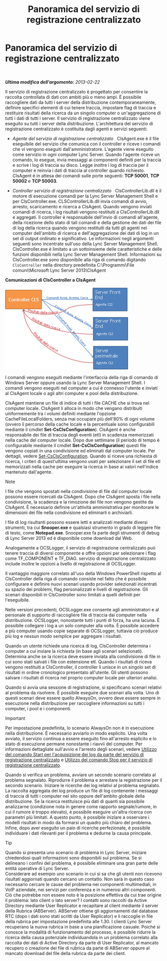 ﻿---
title: Panoramica del servizio di registrazione centralizzato
TOCTitle: Panoramica del servizio di registrazione centralizzato
ms:assetid: 975718a0-f3e3-404d-9453-6224e73bfdd0
ms:mtpsurl: https://technet.microsoft.com/it-it/library/JJ688145(v=OCS.15)
ms:contentKeyID: 49887669
ms.date: 08/24/2015
mtps_version: v=OCS.15
ms.translationtype: HT
---

# Panoramica del servizio di registrazione centralizzato

 

_**Ultima modifica dell'argomento:** 2013-02-22_

Il servizio di registrazione centralizzato è progettato per consentire la raccolta controllata di dati con ambiti più o meno ampi. È possibile raccogliere dati da tutti i server della distribuzione contemporaneamente, definire specifici elementi di cui tenere traccia, impostare flag di traccia e restituire risultati della ricerca da un singolo computer o un'aggregazione di tutti i dati di tutti i server. Il servizio di registrazione centralizzato viene eseguito su tutti i server della distribuzione. L'architettura del servizio di registrazione centralizzato è costituita dagli agenti e servizi seguenti:

  - *Agente del servizio di registrazione centralizzato*   ClsAgent.exe è il file eseguibile del servizio che comunica con il controller e riceve i comandi che vi vengono eseguiti dall'amministratore. L'agente viene eseguito come servizio in ogni computer Lync Server. Quando l'agente riceve un comando, lo esegue, invia messaggi ai componenti definiti per la traccia e scrive i log di traccia su disco. Legge inoltre i log di traccia per il computer e reinvia i dati di traccia al controller quando richiesto. ClsAgent è in attesa dei comandi sulle porte seguenti: **TCP 50001**, **TCP 50002** e **TCP 50003**.

  - *Controller servizio di registrazione centralizzato*   ClsControllerLib.dll è il motore di esecuzione comandi per la Lync Server Management Shell e per ClsController.exe. CLSControllerLib.dll invia comandi di avvio, arresto, scaricamento e ricerca a ClsAgent. Quando vengono inviati comandi di ricerca, i log risultati vengono restituiti a ClsControllerLib.dll e aggregati. Il controller è responsabile dell'invio di comandi all'agente, della ricezione dello stato di tali comandi e della gestione dei dati dei file di log della ricerca quando vengono restituiti da tutti gli agenti nei computer dell'ambito di ricerca e dell'aggregazione dei dati di log in un set di output ordinato e significativo. Le informazioni negli argomenti seguenti sono incentrate sull'uso della Lync Server Management Shell. ClsController.exe è limitato a un sottoinsieme delle caratteristiche e delle funzioni disponibili nella Lync Server Management Shell. Informazioni su ClsController.exe sono disponibile alla riga di comando digitando `ClsController` nella directory predefinita C:\\Programmi\\File comuni\\Microsoft Lync Server 2013\\ClsAgent

**Comunicazioni di ClsController a ClsAgent**

![Relazione tra CLSController e CLSAgent.](images/JJ688145.68c90811-5cf9-4a84-95b7-ea9ffc61eac4(OCS.15).jpg "Relazione tra CLSController e CLSAgent.")

I comandi vengono eseguiti mediante l'interfaccia della riga di comando di Windows Server oppure usando la Lync Server Management Shell. I comandi vengono eseguiti nel computer a cui è connesso l'utente e inviati al ClsAgent locale o agli altri computer e pool della distribuzione.

ClsAgent mantiene un file di indice di tutti i file CACHE che si trova nel computer locale. ClsAgent li alloca in modo che vengano distribuiti uniformemente tra i volumi definiti mediante l'opzione CacheFileLocalFolders, senza mai occupare più dell'80% di ogni volume (ovvero il percorso della cache locale e la percentuale sono configurabili mediante il cmdlet **Set-CsClsConfiguration**). ClsAgent è anche responsabile dei file di traccia degli eventi (etl) in scadenza memorizzati nella cache del computer locale. Dopo due settimane (il periodo di tempo è configurabile mediante il cmdlet **Set-CsClsConfiguration**) questi file vengono copiati in una condivisione ed eliminati dal computer locale. Per dettagli, vedere [Set-CsClsConfiguration](https://docs.microsoft.com/en-us/powershell/module/skype/Set-CsClsConfiguration). Quando si riceve una richiesta di ricerca, i criteri di quest'ultima vengono usati per selezionare il set di file etl memorizzati nella cache per eseguire la ricerca in base ai valori nell'indice mantenuto dall'agente.


> [!NOTE]
> I file che vengono spostati nella condivisione di file dal computer locale possono essere ricercati da ClsAgent. Dopo che ClsAgent sposta i file nella condivisione, la scadenza e la rimozione dei file non vengono gestite da ClsAgent. È necessario definire un'attività amministrativa per monitorare le dimensioni dei file nella condivisione ed eliminarli o archiviarli.



I file di log risultanti possono essere letti e analizzati mediante diversi strumenti, tra cui **Snooper.exe** e qualsiasi strumento in grado di leggere file di testo, come **Notepad.exe**. Snooper.exe fa parte degli strumenti di debug di Lync Server 2013 ed è disponibile come download dal Web.

Analogamente a OCSLogger, il servizio di registrazione centralizzato può tenere traccia di diversi componente e offre opzioni per selezionare i flag come TF\_COMPONENT e TF\_DIAG. servizio di registrazione centralizzato include inoltre le opzioni a livello di registrazione di OCSLogger.

Il vantaggio maggiore correlato all'uso della Windows PowerShell rispetto al ClsController della riga di comando consiste nel fatto che è possibile configurare e definire nuovi scenari usando provider selezionati incentrati su spazio dei problemi, flag personalizzati e livelli di registrazione. Gli scenari disponibili in ClsController sono limitati a quelli definiti per l'eseguibile.

Nelle versioni precedenti, OCSLogger.exe consente agli amministratori e al personale di supporto di raccogliere file di traccia dai computer nella distribuzione. OCSLogger, nonostante tutti i punti di forza, ha una lacuna. È possibile collegare i log a un solo computer alla volta. È possibile accedere a più computer usando copie separate di OCSLogger, tuttavia ciò produce più log e nessun modo semplice per aggregare i risultati.

Quando un utente richiede una ricerca di log, ClsController determina i computer a cui inviare la richiesta (in base agli scenari selezionati). Determina anche se la ricerca deve essere inviata alla condivisione di file in cui sono stati salvati i file con estensione etl. Quando i risultati di riceva vengono restituiti a ClsController, il controller li unisce in un singolo set di risultati in ordine cronologico presentato all'utente. Gli utenti possono salvare i risultati di ricerca nel proprio computer locale per ulteriori analisi.

Quando si avvia una sessione di registrazione, si specificano scenari relativi al problema da risolvere. È possibile eseguire due scenari alla volta. Uno di questi scenari deve essere quello AlwaysOn, ovvero deve essere sempre in esecuzione nella distribuzione per raccogliere informazioni su tutti i computer, i pool e i componenti.

> [!IMPORTANT]  
> Per impostazione predefinita, lo scenario AlwaysOn non è in esecuzione nella distribuzione. È necessario avviarlo in modo esplicito. Una volta avviato, il servizio continua a essere eseguito fino all'arresto esplicito e lo stato di esecuzione permane nonostante i riavvii del computer. Per informazioni dettagliate sull'avvio e l'arresto degli scenari, vedere <a href="lync-server-2013-using-start-for-the-centralized-logging-service-to-capture-logs.md">Utilizzo del comando Start per l'acquisizione dei log da parte del servizio di registrazione centralizzato</a> e <a href="lync-server-2013-using-stop-for-the-centralized-logging-service.md">Utilizzo del comando Stop per il servizio di registrazione centralizzato</a>.

Quando si verifica un problema, avviare un secondo scenario correlato al problema segnalato. Riprodurre il problema e arrestare la registrazione per il secondo scenario. Iniziare le ricerche dei log relativi al problema segnalato. La raccolta aggregata dei log produce un file di log contenente i messaggi di traccia di tutti i computer nel sito oppure dell'ambito globale della distribuzione. Se la ricerca restituisce più dati di quanti sia possibile analizzarne (condizione nota in genere come rapporto segnale/rumore, in cui il rumore è troppo elevato), è possibile eseguire un'altra ricerca con parametri più limitati. A questo punto, è possibile iniziare a osservare i modelli risultati in modo da formarsi un quadro più chiaro del problema. Infine, dopo aver eseguito un paio di ricerche perfezionate, è possibile individuare i dati rilevanti per il problema e dedurne la causa principale.

> [!tip]  
> Quando si presenta uno scenario di problema in Lync Server, iniziare chiedendosi quali informazioni sono disponibili sul problema. Se si delineano i confini del problema, è possibile eliminare una gran parte delle entità operative di Lync Server.<br />Considerare ad esempio uno scenario in cui si sa che gli utenti non ricevono risultati aggiornati quando cercano un contatto. Non sarà in questo caso necessario cercare le cause del problema nei componenti multimediali, in VoIP aziendale, nei servizi per conferenza e in numerosi altri componenti. Ciò che potrebbe non essere noto è la posizione effettiva da cui trae origine il problema: lato client o lato server? I contatti sono raccolti da Active Directory mediante User Replicator e recapitare al client mediante il server della Rubrica (ABServer). ABServer ottiene gli aggiornamenti dal database RTC (dopo i dati sono stati scritti da User Replicator) e li raccoglie in file della rubrica per impostazione predefinita alle 1.30. I clienti Lync Server recuperano la nuova rubrica in base a una pianificazione casuale. Poiché si conosce la modalità di funzionamento del processo, è possibile ridurre la ricerca della causa potenziale individuandola in un problema correlato alla raccolta dei dati di Active Directory da parte di User Replicator, al mancato recupero o creazione dei file di rubrica da parte di ABServer oppure al mancato download del file della rubrica da parte dei client.

